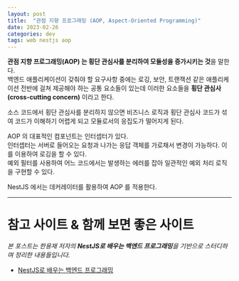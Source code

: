 ```yaml
---
layout: post
title:  "관점 지향 프로그래밍 (AOP, Aspect-Oriented Programming)"
date: 2023-02-26
categories: dev
tags: web nestjs aop
---
```


**관점 지향 프로그래밍(AOP) 는 횡단 관심사를 분리하여 모듈성을 증가시키는 것**을 말한다.  
백엔드 애플리케이션이 갖춰야 할 요구사항 중에는 로깅, 보안, 트랜잭션 같은 애플리케이션 전반에 걸쳐 제공해야 하는 공통 요소들이 있는데
이러한 요소들을 **횡단 관심사(cross-cutting concern)** 이라고 한다.

소스 코드에서 횡단 관심사를 분리하지 않으면 비즈니스 로직과 횡단 관심사 코드가 섞여 코드가 이해하기 어렵게 되고 모듈로서의 응집도가 떨어지게 된다.

AOP 의 대표적인 컴포넌트는 인터셉터가 있다.  
인터셉터는 서버로 들어오는 요청과 나가는 응답 객체를 가로채서 변경이 가능하다. 이를 이용하여 로깅을 할 수 있다.  
예외 필터를 사용하여 어느 코드에서는 발생하는 에러를 잡아 일관적인 예외 처리 로직을 구현할 수 있다.

NestJS 에서는 데커레이터를 활용하여 AOP 를 적용한다.

---

# 참고 사이트 & 함께 보면 좋은 사이트

*본 포스트는 한용재 저자의 **NestJS로 배우는 백엔드 프로그래밍**을 기반으로 스터디하며 정리한 내용들입니다.*

* [NestJS로 배우는 백엔드 프로그래밍](http://www.yes24.com/Product/Goods/115850682)
